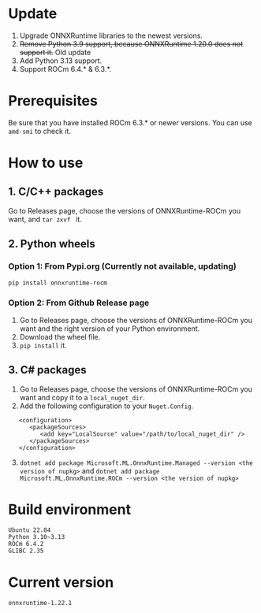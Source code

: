 # Update
1. Upgrade ONNXRuntime libraries to the newest versions.
2. ~~Remove Python 3.9 support, because ONNXRuntime 1.20.0 does not support it.~~ Old update
3. Add Python 3.13 support.
4. Support ROCm 6.4.* & 6.3.*.
  
# Prerequisites
Be sure that you have installed ROCm 6.3.* or newer versions. You can use ```amd-smi``` to check it.

# How to use

## 1. C/C++ packages
Go to Releases page, choose the versions of ONNXRuntime-ROCm you want, and ```tar zxvf ``` it.

## 2. Python wheels
### Option 1: From Pypi.org (Currently not available, updating)
   ```bash
   pip install onnxruntime-rocm
   ```

### Option 2: From Github Release page
1. Go to Releases page, choose the versions of ONNXRuntime-ROCm you want and the right version of your Python environment.
2. Download the wheel file.
3. ```pip install``` it.

## 3. C# packages
1. Go to Releases page, choose the versions of ONNXRuntime-ROCm you want and copy it to a ```local_nuget_dir```.
2. Add the following configuration to your ```Nuget.Config```.
```
   <configuration>
      <packageSources>
         <add key="LocalSource" value="/path/to/local_nuget_dir" />
      </packageSources>
   </configuration>
```
3. ```dotnet add package Microsoft.ML.OnnxRuntime.Managed --version <the version of nupkg>``` and ```dotnet add package Microsoft.ML.OnnxRuntime.ROCm --version <the version of nupkg>```

  
# Build environment
```
Ubuntu 22.04
Python 3.10~3.13
ROCm 6.4.2
GLIBC 2.35
```
  
# Current version
```
onnxruntime-1.22.1
```